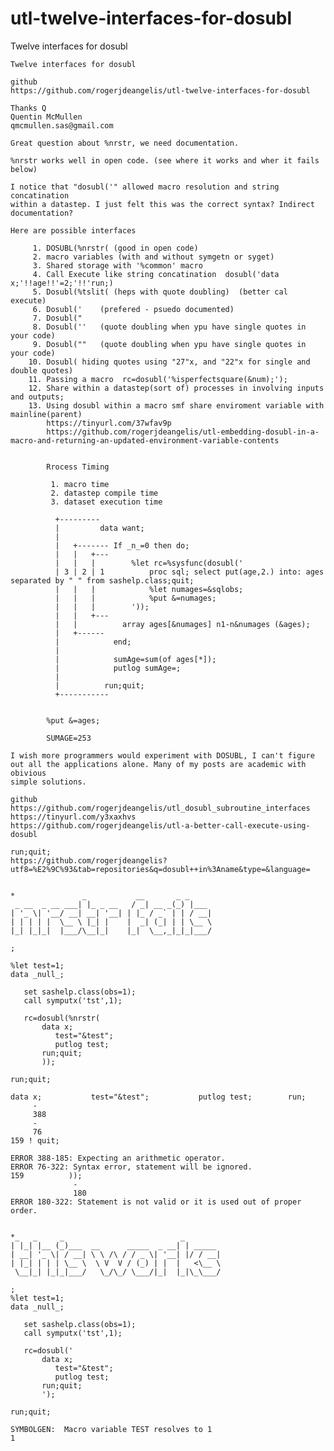 # utl-twelve-interfaces-for-dosubl
Twelve interfaces for dosubl

    Twelve interfaces for dosubl                                                                                                
                                                                                                                                
    github                                                                                                                      
    https://github.com/rogerjdeangelis/utl-twelve-interfaces-for-dosubl                                                         
                                                                                                                                
    Thanks Q                                                                                                                    
    Quentin McMullen                                                                                                            
    qmcmullen.sas@gmail.com                                                                                                     
                                                                                                                                
    Great question about %nrstr, we need documentation.                                                                         
                                                                                                                                
    %nrstr works well in open code. (see where it works and wher it fails below)                                                
                                                                                                                                
    I notice that "dosubl('" allowed macro resolution and string concatination                                                  
    within a datastep. I just felt this was the correct syntax? Indirect documentation?                                         
                                                                                                                                
    Here are possible interfaces                                                                                                
                                                                                                                                
         1. DOSUBL(%nrstr( (good in open code)                                                                                  
         2. macro variables (with and without symgetn or syget)                                                                 
         3. Shared storage with '%common' macro                                                                                 
         4. Call Execute like string concatination  dosubl('data x;'!!age!!'=2;'!!'run;)                                        
         5. Dosubl(%tslit( (heps with quote doubling)  (better cal execute)                                                     
         6. Dosubl('    (prefered - psuedo documented)                                                                          
         7. Dosubl("                                                                                                            
         8. Dosubl(''   (quote doubling when ypu have single quotes in your code)                                               
         9. Dosubl(""   (quote doubling when ypu have single quotes in your code)                                               
        10. Dosubl( hiding quotes using "27"x, and "22"x for single and double quotes)                                          
        11. Passing a macro  rc=dosubl('%isperfectsquare(&num);');                                                              
        12. Share within a datastep(sort of) processes in involving inputs and outputs;  
        13. Using dosubl within a macro smf share enviroment variable with mainline(parent)
            https://tinyurl.com/37wfav9p                                                                                                            
            https://github.com/rogerjdeangelis/utl-embedding-dosubl-in-a-macro-and-returning-an-updated-environment-variable-contents 

                                                                                                                                
            Rrocess Timing                                                                                                      
                                                                                                                                
             1. macro time                                                                                                      
             2. datastep compile time                                                                                           
             3. dataset execution time                                                                                          
                                                                                                                                
              +---------                                                                                                        
              |         data want;                                                                                              
              |                                                                                                                 
              |   +------- If _n_=0 then do;                                                                                    
              |   |   +---                                                                                                      
              |   |   |        %let rc=%sysfunc(dosubl('                                                                        
              | 3 | 2 | 1          proc sql; select put(age,2.) into: ages separated by " " from sashelp.class;quit;            
              |   |   |            %let numages=&sqlobs;                                                                        
              |   |   |            %put &=numages;                                                                              
              |   |   |        '));                                                                                             
              |   |   +---                                                                                                      
              |   |          array ages[&numages] n1-n&numages (&ages);                                                         
              |   +------                                                                                                       
              |            end;                                                                                                 
              |                                                                                                                 
              |            sumAge=sum(of ages[*]);                                                                              
              |            putlog sumAge=;                                                                                      
              |                                                                                                                 
              |          run;quit;                                                                                              
              +-----------                                                                                                      
                                                                                                                                
                                                                                                                                
            %put &=ages;                                                                                                        
                                                                                                                                
            SUMAGE=253                                                                                                          
                                                                                                                                
    I wish more programmers would experiment with DOSUBL, I can't figure                                                        
    out all the applications alone. Many of my posts are academic with obivious                                                 
    simple solutions.                                                                                                           
                                                                                                                                
    github                                                                                                                      
    https://github.com/rogerjdeangelis/utl_dosubl_subroutine_interfaces                                                         
    https://tinyurl.com/y3xaxhvs                                                                                                
    https://github.com/rogerjdeangelis/utl-a-better-call-execute-using-dosubl                                                   
                                                                                                                                
    run;quit;                                                                                                                   
    https://github.com/rogerjdeangelis?utf8=%E2%9C%93&tab=repositories&q=dosubl++in%3Aname&type=&language=                      
                                                                                                                                
                                                                                                                                
    *               _           __       _ _                                                                                    
     _ __  _ __ ___| |_ _ __   / _| __ _(_) |___                                                                                
    | '_ \| '__/ __| __| '__| | |_ / _` | | / __|                                                                               
    | | | | |  \__ \ |_| |    |  _| (_| | | \__ \                                                                               
    |_| |_|_|  |___/\__|_|    |_|  \__,_|_|_|___/                                                                               
                                                                                                                                
    ;                                                                                                                           
                                                                                                                                
    %let test=1;                                                                                                                
    data _null_;                                                                                                                
                                                                                                                                
       set sashelp.class(obs=1);                                                                                                
       call symputx('tst',1);                                                                                                   
                                                                                                                                
       rc=dosubl(%nrstr(                                                                                                        
           data x;                                                                                                              
              test="&test";                                                                                                     
              putlog test;                                                                                                      
           run;quit;                                                                                                            
           ));                                                                                                                  
                                                                                                                                
    run;quit;                                                                                                                   
                                                                                                                                
    data x;           test="&test";           putlog test;        run;                                                          
         -                                                                                                                      
         388                                                                                                                    
         -                                                                                                                      
         76                                                                                                                     
    159 ! quit;                                                                                                                 
                                                                                                                                
    ERROR 388-185: Expecting an arithmetic operator.                                                                            
    ERROR 76-322: Syntax error, statement will be ignored.                                                                      
    159          ));                                                                                                            
                  -                                                                                                             
                  180                                                                                                           
    ERROR 180-322: Statement is not valid or it is used out of proper order.                                                    
                                                                                                                                
                                                                                                                                
    *_   _     _                          _                                                                                     
    | |_| |__ (_)___  __      _____  _ __| | _____                                                                              
    | __| '_ \| / __| \ \ /\ / / _ \| '__| |/ / __|                                                                             
    | |_| | | | \__ \  \ V  V / (_) | |  |   <\__ \                                                                             
     \__|_| |_|_|___/   \_/\_/ \___/|_|  |_|\_\___/                                                                             
                                                                                                                                
    ;                                                                                                                           
    %let test=1;                                                                                                                
    data _null_;                                                                                                                
                                                                                                                                
       set sashelp.class(obs=1);                                                                                                
       call symputx('tst',1);                                                                                                   
                                                                                                                                
       rc=dosubl('                                                                                                              
           data x;                                                                                                              
              test="&test";                                                                                                     
              putlog test;                                                                                                      
           run;quit;                                                                                                            
           ');                                                                                                                  
                                                                                                                                
    run;quit;                                                                                                                   
                                                                                                                                
    SYMBOLGEN:  Macro variable TEST resolves to 1                                                                               
    1                                                                                                                           
                                                                                                                                
